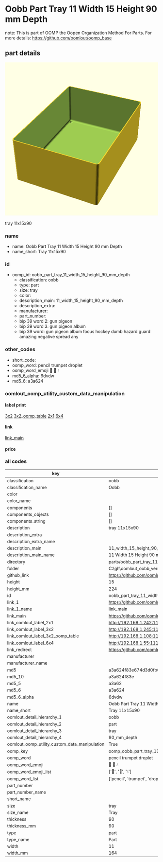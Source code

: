 # Oobb Part Tray 11 Width 15 Height 90 mm Depth  

note: This is part of OOMP the Oopen Organization Method For Parts. For more details: https://github.com/oomlout/oomp_base

##  part details
  

[![](3dpr.png)](3dpr.png)

tray 11x15x90



### name
* name: Oobb Part Tray 11 Width 15 Height 90 mm Depth
* name_short: Tray 11x15x90 
### id
* oomp_id: oobb_part_tray_11_width_15_height_90_mm_depth
  * classification: oobb
  * type: part
  * size: tray
  * color: 
  * description_main: 11_width_15_height_90_mm_depth
  * description_extra: 
  * manufacturer: 
  * part_number: 
  * bip 39 word 2: gun pigeon
  * bip 39 word 3: gun pigeon album
  * bip 39 word: gun pigeon album focus hockey dumb hazard guard amazing negative spread any

### other_codes
* short_code: 
* oomp_word: pencil trumpet droplet
* oomp_word_emoji :pencil: :trumpet: :droplet:
* md5_6_alpha: 6dvdw
* md5_6: a3a624






### oomlout_oomp_utility_custom_data_manipulation
#### label print
[3x2](http://192.168.1.245:1112/?label=oomp%206dvdw)
[3x2_oomp_table](http://192.168.1.108:1112/?label=oomp%206dvdw)
[2x1](http://192.168.1.242:1112/?label=oomp%206dvdw)
[6x4](http://192.168.1.55:1112/?label=oomp%206dvdw)    

#### link

[link_main](https://github.com/oomlout/oomlout_oobb_version_4_generated_parts/tree/main/navigation_oomp/oobb/part/tray/11_width_15_height_90_mm_depth/part)                              

#### price







### all codes 
| key | value |  
| --- | --- |  
| classification | oobb |  
| classification_name | Oobb |  
| color |  |  
| color_name |  |  
| components | [] |  
| components_objects | [] |  
| components_string | [] |  
| description | tray 11x15x90 |  
| description_extra |  |  
| description_extra_name |  |  
| description_main | 11_width_15_height_90_mm_depth |  
| description_main_name | 11 Width 15 Height 90 mm Depth |  
| directory | parts/oobb_part_tray_11_width_15_height_90_mm_depth |  
| folder | C:\gh\oomlout_oobb_version_4_generated_parts\parts\oobb_part_tray_11_width_15_height_90_mm_depth |  
| github_link | https://github.com/oomlout/oomlout_oomp_part_src/tree/main/parts/oobb_part_tray_11_width_15_height_90_mm_depth |  
| height | 15 |  
| height_mm | 224 |  
| id | oobb_part_tray_11_width_15_height_90_mm_depth |  
| link_1 | https://github.com/oomlout/oomlout_oobb_version_4_generated_parts/tree/main/navigation_oomp/oobb/part/tray/11_width_15_height_90_mm_depth/part |  
| link_1_name | link_main |  
| link_main | https://github.com/oomlout/oomlout_oobb_version_4_generated_parts/tree/main/navigation_oomp/oobb/part/tray/11_width_15_height_90_mm_depth/part |  
| link_oomlout_label_2x1 | http://192.168.1.242:1112/?label=oomp%206dvdw |  
| link_oomlout_label_3x2 | http://192.168.1.245:1112/?label=oomp%206dvdw |  
| link_oomlout_label_3x2_oomp_table | http://192.168.1.108:1112/?label=oomp%206dvdw |  
| link_oomlout_label_6x4 | http://192.168.1.55:1112/?label=oomp%206dvdw |  
| link_redirect | https://github.com/oomlout/oomlout_oobb_version_4_generated_parts/tree/main/parts/oobb_tray_11_15_90 |  
| manufacturer |  |  
| manufacturer_name |  |  
| md5 | a3a624f83e674d3d0fb635a20be92b3f |  
| md5_10 | a3a624f83e |  
| md5_5 | a3a62 |  
| md5_6 | a3a624 |  
| md5_6_alpha | 6dvdw |  
| name | Oobb Part Tray 11 Width 15 Height 90 mm Depth |  
| name_short | Tray 11x15x90  |  
| oomlout_detail_hierarchy_1 | oobb |  
| oomlout_detail_hierarchy_2 | part |  
| oomlout_detail_hierarchy_3 | tray |  
| oomlout_detail_hierarchy_4 | 90_mm_depth |  
| oomlout_oomp_utility_custom_data_manipulation | True |  
| oomp_key | oomp_oobb_part_tray_11_width_15_height_90_mm_depth |  
| oomp_word | pencil trumpet droplet |  
| oomp_word_emoji | :pencil: :trumpet: :droplet: |  
| oomp_word_emoji_list | [':pencil:', ':trumpet:', ':droplet:'] |  
| oomp_word_list | ['pencil', 'trumpet', 'droplet'] |  
| part_number |  |  
| part_number_name |  |  
| short_name |  |  
| size | tray |  
| size_name | Tray |  
| thickness | 90 |  
| thickness_mm | 90 |  
| type | part |  
| type_name | Part |  
| width | 11 |  
| width_mm | 164 |  
